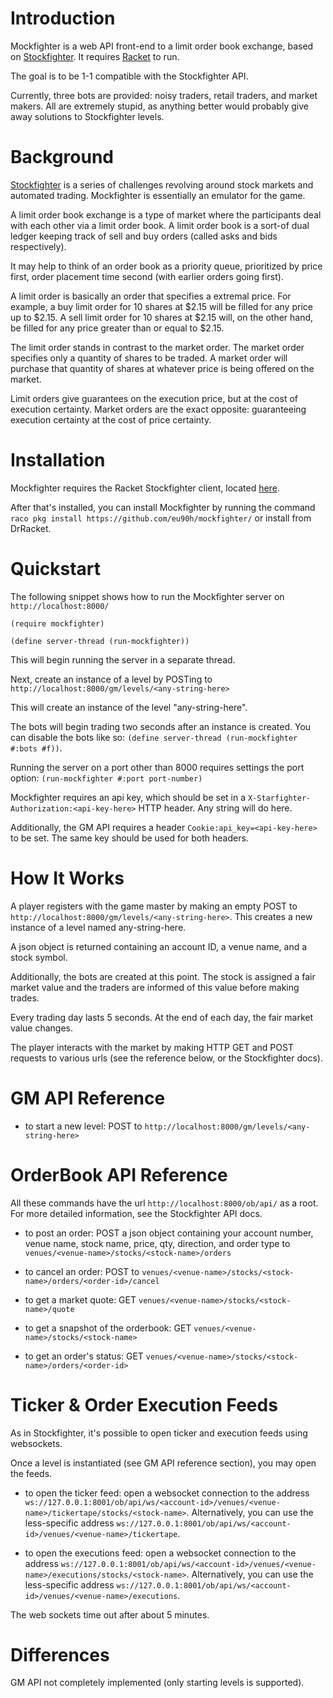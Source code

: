 Introduction
=============
Mockfighter is a web API front-end to a limit order book exchange, based on [Stockfighter](http://www.stockfighter.io).
It requires [Racket](http://www.racket-lang.org) to run.

The goal is to be 1-1 compatible with the Stockfighter API.

Currently, three bots are provided: noisy traders, retail traders, and market makers.
All are extremely stupid, as anything better would probably give away solutions to Stockfighter levels.

Background
==========
[Stockfighter](http://stockfighter.io) is a series of challenges revolving around stock markets and automated trading. Mockfighter is essentially an emulator for the game.

A limit order book exchange is a type of market where the participants deal with each other via a limit order book.
A limit order book is a sort-of dual ledger keeping track of sell and buy orders (called asks and bids respectively).

It may help to think of an order book as a priority queue, prioritized by price first, order placement time second (with earlier orders going first).

A limit order is basically an order that specifies a extremal price. For example, a buy limit order for 10 shares at $2.15
will be filled for any price up to $2.15. A sell limit order for 10 shares at $2.15 will, on the other hand,
be filled for any price greater than or equal to $2.15.

The limit order stands in contrast to the market order. The market order specifies only a quantity of shares to be traded.
A market order will purchase that quantity of shares at whatever price is being offered on the market.

Limit orders give guarantees on the execution price, but at the cost of execution certainty. Market orders are the exact opposite: guaranteeing execution certainty at the cost of price certainty.

Installation
============
Mockfighter requires the Racket Stockfighter client, located [here](https://github.com/eu90h/stockfighter-racket/).

After that's installed, you can install Mockfighter by running the command 
`raco pkg install https://github.com/eu90h/mockfighter/`
or install from DrRacket.

Quickstart
==========
The following snippet shows how to run the Mockfighter server on `http://localhost:8000/`

`` (require mockfighter) ``

`` (define server-thread (run-mockfighter)) ``

This will begin running the server in a separate thread. 

Next, create an instance of a level by POSTing to `http://localhost:8000/gm/levels/<any-string-here>`

This will create an instance of the level "any-string-here".

The bots will begin trading two seconds after an instance is created. You can disable the bots like so: `(define server-thread (run-mockfighter #:bots #f))`.

Running the server on a port other than 8000 requires settings the port option: `(run-mockfighter #:port port-number)`

Mockfighter requires an api key, which should be set in a `X-Starfighter-Authorization:<api-key-here>` HTTP header. Any string will do here.

Additionally, the GM API requires a header `Cookie:api_key=<api-key-here>` to be set. The same key should be used for both headers.

How It Works
============
A player registers with the game master by making an empty POST to `http://localhost:8000/gm/levels/<any-string-here>`. This creates a new instance of a level named any-string-here.

A json object is returned containing an account ID, a venue name, and a stock symbol.

Additionally, the bots are created at this point. The stock is assigned a fair market value
and the traders are informed of this value before making trades.

Every trading day lasts 5 seconds. At the end of each day, the fair market value changes.

The player interacts with the market by making HTTP GET and POST requests to various urls (see the reference below, or the Stockfighter docs).

GM API Reference
================
* to start a new level: POST to `http://localhost:8000/gm/levels/<any-string-here>`

OrderBook API Reference
=======================
All these commands have the url `http://localhost:8000/ob/api/` as a root. For more detailed information, see the Stockfighter API docs.

* to post an order: POST a json object containing your account number, venue name, stock name, price, qty, direction, and order type to `venues/<venue-name>/stocks/<stock-name>/orders`

* to cancel an order: POST to `venues/<venue-name>/stocks/<stock-name>/orders/<order-id>/cancel`

* to get a market quote: GET `venues/<venue-name>/stocks/<stock-name>/quote`

* to get a snapshot of the orderbook: GET `venues/<venue-name>/stocks/<stock-name>`

* to get an order's status: GET `venues/<venue-name>/stocks/<stock-name>/orders/<order-id>`

Ticker & Order Execution Feeds
===============================
As in Stockfighter, it's possible to open ticker and execution feeds using websockets.

Once a level is instantiated (see GM API reference section), you may open the feeds.

* to open the ticker feed: open a websocket connection to the address `ws://127.0.0.1:8001/ob/api/ws/<account-id>/venues/<venue-name>/tickertape/stocks/<stock-name>`. Alternatively, you can use the less-specific address `ws://127.0.0.1:8001/ob/api/ws/<account-id>/venues/<venue-name>/tickertape`.

* to open the executions feed: open a websocket connection to the address `ws://127.0.0.1:8001/ob/api/ws/<account-id>/venues/<venue-name>/executions/stocks/<stock-name>`. Alternatively, you can use the less-specific address `ws://127.0.0.1:8001/ob/api/ws/<account-id>/venues/<venue-name>/executions`.

The web sockets time out after about 5 minutes.

Differences
===========
GM API not completely implemented (only starting levels is supported).
